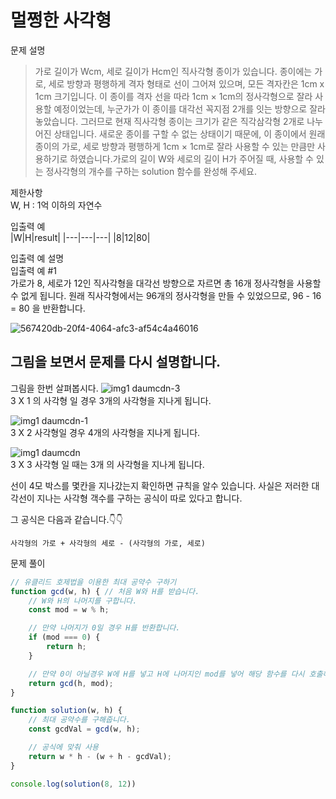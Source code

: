 # 멀쩡한 사각형

문제 설명
>가로 길이가 Wcm, 세로 길이가 Hcm인 직사각형 종이가 있습니다. 종이에는 가로, 세로 방향과 평행하게 격자 형태로 선이 그어져 있으며, 모든 격자칸은 1cm x 1cm 크기입니다. 이 종이를 격자 선을 따라 1cm × 1cm의 정사각형으로 잘라 사용할 예정이었는데, 누군가가 이 종이를 대각선 꼭지점 2개를 잇는 방향으로 잘라 놓았습니다. 그러므로 현재 직사각형 종이는 크기가 같은 직각삼각형 2개로 나누어진 상태입니다. 새로운 종이를 구할 수 없는 상태이기 때문에, 이 종이에서 원래 종이의 가로, 세로 방향과 평행하게 1cm × 1cm로 잘라 사용할 수 있는 만큼만 사용하기로 하였습니다.가로의 길이 W와 세로의 길이 H가 주어질 때, 사용할 수 있는 정사각형의 개수를 구하는 solution 함수를 완성해 주세요.

제한사항\
W, H : 1억 이하의 자연수

입출력 예\
|W|H|result|
|---|---|---|
|8|12|80|

입출력 예 설명\
입출력 예 #1\
가로가 8, 세로가 12인 직사각형을 대각선 방향으로 자르면 총 16개 정사각형을 사용할 수 없게 됩니다. 원래 직사각형에서는 96개의 정사각형을 만들 수 있었으므로, 96 - 16 = 80 을 반환합니다.

![567420db-20f4-4064-afc3-af54c4a46016](https://user-images.githubusercontent.com/30254570/187393140-3d0140b1-9ffc-49e3-b605-6fd44939e5ff.png)

## 그림을 보면서 문제를 다시 설명합니다.
그림을 한번 살펴봅시다.
![img1 daumcdn-3](https://user-images.githubusercontent.com/30254570/187394088-bb618556-742f-41c5-b77b-63732204000a.png)\
3 X 1 의 사각형 일 경우 3개의 사각형을 지나게 됩니다.

![img1 daumcdn-1](https://user-images.githubusercontent.com/30254570/187393267-d535a98b-0e9e-470c-8450-11b80a285b03.png)\
3 X 2 사각형일 경우 4개의 사각형을 지나게 됩니다.

![img1 daumcdn](https://user-images.githubusercontent.com/30254570/187393336-28c99c7e-d952-460d-82e5-815a4437f19d.png)\
3 X 3 사각형 일 때는 3개 의 사각형을 지나게 됩니다.

선이 4모 박스를 몇칸을 지나갔는지 확인하면 규칙을 알수 있습니다.
사실은 저러한 대각선이 지나는 사각형 객수를 구하는 공식이 따로 있다고 합니다.

그 공식은 다음과 같습니다.👇👇
```
사각형의 가로 + 사각형의 세로 - (사각형의 가로, 세로)
```

문제 풀이
```javascript
// 유클리드 호제법을 이용한 최대 공약수 구하기
function gcd(w, h) { // 처음 W와 H를 받습니다.
	// W와 H의 나머지를 구합니다.
	const mod = w % h;

	// 만약 나머지가 0일 경우 H를 반환합니다.
	if (mod === 0) {
		return h;
	}

	// 만약 0이 아닐경우 W에 H를 넣고 H에 나머지인 mod를 넣어 해당 함수를 다시 호출해 줍니다.
	return gcd(h, mod);
}

function solution(w, h) {
	// 최대 공약수를 구해줍니다.
	const gcdVal = gcd(w, h);

	// 공식에 맞춰 사용
	return w * h - (w + h - gcdVal);
}

console.log(solution(8, 12))
```

